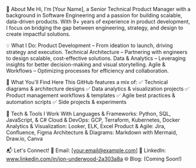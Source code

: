 📌 About Me
Hi, I’m [Your Name], a Senior Technical Product Manager with a background in Software Engineering and a passion for building scalable, data-driven products. With 9+ years of experience in product development, I focus on bridging the gap between engineering, strategy, and design to create impactful solutions.

💡 What I Do:
Product Development – From ideation to launch, driving strategy and execution.
Technical Architecture – Partnering with engineers to design scalable, cost-effective solutions.
Data & Analytics – Leveraging insights for better decision-making and visual storytelling.
Agile & Workflows – Optimizing processes for efficiency and collaboration.

🚀 What You'll Find Here
This GitHub features a mix of:
✅ Technical diagrams & architecture designs
✅ Data analytics & visualization projects
✅ Product management workflows & templates
✅ Agile best practices & automation scripts
✅ Side projects & experiments

🔧 Tech & Tools I Work With
Languages & Frameworks: Python, SQL, JavaScript, & C#
Cloud & DevOps: GCP, Terraform, Kubernetes, Docker
Analytics & Visualization: Looker, ELK, Excel
Product & Agile: Jira, Confluence, Figma
Architecture & Diagrams: Markdown with Mermaid, Draw.io, Canva

📬 Let's Connect!
📧 Email: [your.email@example.com]
💼 LinkedIn: www.linkedin.com/in/jon-underwood-2a303a8a
🌐 Blog: (Coming Soon!)
